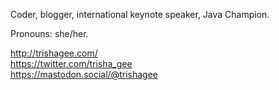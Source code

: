 Coder, blogger, international keynote speaker, Java Champion.

Pronouns: she/her.

http://trishagee.com/  
https://twitter.com/trisha_gee  
https://mastodon.social/@trishagee
